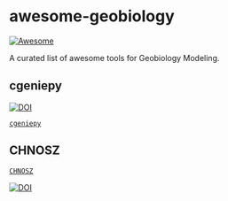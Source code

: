 # awesome-geobiology
[![Awesome](https://awesome.re/badge.svg)](https://awesome.re)



A curated list of awesome tools for Geobiology Modeling.




## cgeniepy

[![DOI](https://joss.theoj.org/papers/10.21105/joss.06762/status.svg)](https://doi.org/10.21105/joss.06762)

[`cgeniepy`](https://cgeniepy.readthedocs.io/en/latest/index.html#)


## CHNOSZ


[`CHNOSZ`](https://chnosz.net/)


[![DOI](https://img.shields.io/badge/DOI-10.3389/feart.2019.00180-blue.svg)](https://doi.org/10.3389/feart.2019.00180)

